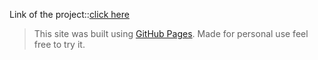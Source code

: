 Link of the project::[click here](https://antiquark007.github.io/Clock_App/)
>This site was built using [GitHub Pages](https://pages.github.com/).
>Made for personal use feel free to try it.
